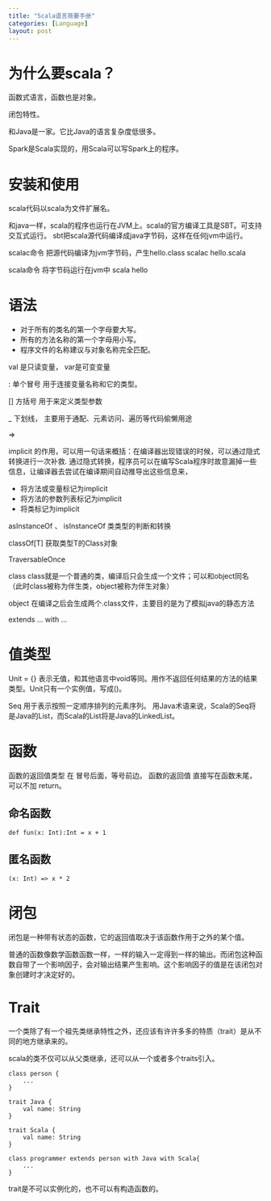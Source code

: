 ```yaml
---
title: "Scala语言简要手册"
categories: [Language]
layout: post
---
```

# 为什么要scala？
函数式语言，函数也是对象。

闭包特性。

和Java是一家。它比Java的语言复杂度低很多。

Spark是Scala实现的，用Scala可以写Spark上的程序。


# 安装和使用

scala代码以scala为文件扩展名。

和java一样，scala的程序也运行在JVM上。scala的官方编译工具是SBT。可支持交互式运行。
sbt把scala源代码编译成java字节码，这样在任何jvm中运行。


scalac命令 把源代码编译为jvm字节码，产生hello.class
scalac hello.scala

scala命令 将字节码运行在jvm中
scala hello


# 语法

* 对于所有的类名的第一个字母要大写。
* 所有的方法名称的第一个字母用小写。
* 程序文件的名称建议与对象名称完全匹配。

val 是只读变量， var是可变变量

: 单个冒号 用于连接变量名称和它的类型。

[] 方括号 用于来定义类型参数

_ 下划线， 主要用于通配、元素访问、遍历等代码偷懒用途

=>

implicit 的作用，可以用一句话来概括：在编译器出现错误的时候，可以通过隐式转换进行一次补救. 通过隐式转换，程序员可以在编写Scala程序时故意漏掉一些信息，让编译器去尝试在编译期间自动推导出这些信息来，
* 将方法或变量标记为implicit
* 将方法的参数列表标记为implicit
* 将类标记为implicit

asInstanceOf 、 isInstanceOf  类类型的判断和转换

classOf[T]  获取类型T的Class对象

TraversableOnce


class
class就是一个普通的类，编译后只会生成一个文件；可以和object同名（此时class被称为伴生类，object被称为伴生对象）

object
在编译之后会生成两个.class文件，主要目的是为了模拟java的静态方法


extends ... with ...

# 值类型

Unit = {}  表示无值，和其他语言中void等同。用作不返回任何结果的方法的结果类型。Unit只有一个实例值，写成()。

Seq 用于表示按照一定顺序排列的元素序列。 用Java术语来说，Scala的Seq将是Java的List，而Scala的List将是Java的LinkedList。


# 函数

函数的返回值类型 在 冒号后面，等号前边。 
函数的返回值 直接写在函数末尾，可以不加 return。
## 命名函数
```
def fun(x: Int):Int = x + 1
```

## 匿名函数
```
(x: Int) => x * 2
```



# 闭包

闭包是一种带有状态的函数，它的返回值取决于该函数作用于之外的某个值。

普通的函数像数学函数函数一样，一样的输入一定得到一样的输出。而闭包这种函数自带了一个影响因子，会对输出结果产生影响。这个影响因子的值是在该闭包对象创建时才决定好的。



# Trait
一个类除了有一个祖先类继承特性之外，还应该有许许多多的特质（trait）是从不同的地方继承来的。

scala的类不仅可以从父类继承，还可以从一个或者多个traits引入。

```
class person {
    ...
}

trait Java {
    val name: String
}

trait Scala {
    val name: String
}

class programmer extends person with Java with Scala{
    ...
}

```
trait是不可以实例化的，也不可以有构造函数的。

